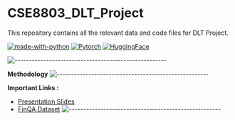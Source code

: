 # CSE8803_DLT_Project
This repository contains all the relevant data and code files for DLT Project.

 [![made-with-python](https://img.shields.io/badge/Made%20with-Python-blue.svg)](https://www.python.org/)
 [![Pytorch](https://img.shields.io/badge/-Pytorch-white.svg?logo=pytorch&style=social)](https://pytorch.org/)
 [![HuggingFace](https://img.shields.io/badge/%F0%9F%A4%97%20-Hugging%20Face-white?logo=huggingface&style=social)](https://huggingface.co/)

 ![-----------------------------------------------------](https://raw.githubusercontent.com/andreasbm/readme/master/assets/lines/rainbow.png)
 
 **Methodology**
 ![-----------------------------------------------------](https://raw.githubusercontent.com/andreasbm/readme/master/assets/lines/rainbow.png)
 
**Important Links :**

- [Presentation Slides](https://gtvault-my.sharepoint.com/:p:/g/personal/adhiman9_gatech_edu/EX7EfJgIK5ROkyiFEgGn9TkBGI-FW4iW_FJjTux2hhrAVA?e=roqboM)
- [FinQA Dataset](https://github.com/czyssrs/FinQA/tree/main/code)
![-----------------------------------------------------](https://raw.githubusercontent.com/andreasbm/readme/master/assets/lines/rainbow.png)
